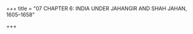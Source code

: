 +++
title = "07 CHAPTER 6: INDIA UNDER JAHANGIR AND SHAH JAHAN, 1605–1658"

+++


[^1]: Henry Beveridge \(ed.\), Alexander Rogers \(trans.\), *The Tuzuk-i-Jahangiri, or Memoirs of Jahangir* \(2nd edn, New Delhi: Munshiram Manoharlal, 1968, 2 vols\), vol. 1, p. 375. 

[^2]: Ibid., vol. 1, p. 332

[^3]: Ibid., vol. 1, p. 308.

[^4]: Ibid., vol. 2, p. 246. 

[^5]: Beni Prasad, *History of Jahangir* \(5th edn, Allahabad: Indian Press, 1962\), p. 344.

[^6]: M. I. Borah \(trans.\), *Baharistan-i-Ghaybi* \(Gauhati: Government of Assam, 1936, 2 vols\), vol. 2, pp. 707, 710, 721.

[^7]: Munis Faruqui, *The Princes of the Mughal Empire, 1504–1719* \(Cambridge: Cambridge University Press, 2012\), pp. 208–15. 

[^8]: Ibid., pp. 12–21.

[^9]: Borah, *Baharistan*, vol. 1, p. 6.

[^10]: Ibid., vol. 1, p. 43.

[^11]: Ibid., vol. 1, p. 236.

[^12]: Ibid., vol. 2, pp. 632–33.

[^13]: Ibid., vol. 1, p. 146, vol. 2, p. 635.

[^14]: Ibid., vol. 1, p. 27. 

[^15]: Ibid., vol. 1, pp. 27–8, vol. 2, pp. 799–800. Musa Khan’s base covered most of the former British districts of Comilla, Dhaka and Mymensingh. 

[^16]: Ibid., vol. 1, pp. 248–53, 292. 

[^17]: Richard M. Eaton, *The Rise of Islam and the Bengal Frontier, 1204–1760* \(Berkeley: University of California Press, 1993\), pp. 188–91.

[^18]: After Mughal arms had reimposed imperial rule in Kamrup, a Mughal revenue agent misappropriated 700,000 rupees of government revenue. Fearing an official investigation into his misdeeds, he made overtures to the Ahom raja of neighbouring Assam to the east, treasonously offering to submit to Ahom overlordship if the raja would recognize him as the ruler of the Kuch region. Borah, *Baharistan*, vol. 2, p. 443. 

[^19]: Ibid., vol. 1, pp. 156–7.

[^20]: Ibid., vol. 1, p. 18.

[^21]: Ibid., vol. 1, pp. 97–8.

[^22]: Ibid., vol. 1, p. 32.

[^23]: Ibid., vol. 2, pp. 596–7.

[^24]: Ibid., vol. 1, pp. 196–7.

[^25]: Ibid., vol. 1, pp. 120, 205.

[^26]: Ibid., vol. 1, pp. 213–14.

[^27]: Ibid., vol. 1, pp. 439–40.

[^28]: Ibid., vol. 2, pp. 594, 599. 

[^29]: Ruby Lal, *Domesticity and Power in the Early Mughal World* \(New York: Cambridge University Press, 2005\), p. 170.

[^30]: Ellison Banks Findly, *Nur Jahan, Empress of Mughal India* \(New York: Oxford University Press, 1993\), pp. 124–6.

[^31]: Navina Najat Haidar and Marika Sardar \(eds\), *Sultans of Deccan India, 1500–1700: Opulence and Fantasy* \(New York: The Metropolitan Museum of Art, 2015\), pp. 74–5.

[^32]: William Foster \(ed.\), *Early Travels in India 1583–1619* \(Delhi: S. Chand & Co., 1968\), p. 138.

[^33]: James Grant Duff, ed. J. P. Guha, *History of the Mahrattas* \(New Delhi: Associated Publishing House, 1971, 2 vols\), vol. 1, p. 36.

[^34]: Gunther-Dietz Sontheimer, trans. Anne Feldhaus, *Pastoral Deities in Western India* \(Delhi: Oxford University Press, 1993\), pp. 163, 30, 158, 159.

[^35]: Stewart Gordon, *The Marathas, 1600–1818. New Cambridge History of India*, vol. II:4 \(Cambridge: Cambridge University Press, 1993\), p. 34.

[^36]: Radhey Shyam, *Life and Times of Malik Ambar* \(Delhi: Munshiram Manoharlal, 1968\), p. 147.

[^37]: John Stratton Hawley, *A Storm of Songs: India and the Idea of the Bhakti Movement* \(Cambridge, MA: Harvard University Press, 2015\), pp. 295–312.

[^38]: David Shea and Anthony Troyer \(trans.\), *The Dabistan or School of Manners* \(Washington and London: M. Walter Dunne, 1901\), p. 284.

[^39]: J. S. Grewal, *The Sikhs of the Punjab. New Cambridge History of India*, vol. II:3 \(Cambridge: Cambridge University Press, 1990\), p. 38.

[^40]: Gurinder Singh Mann, *The Making of Sikh Scripture* \(New York: Oxford University Press, 2001\), pp. 5–9. 

[^41]: Ibid., p. 12. 

[^42]: Harjot Oberoi, *The Construction of Religious Boundaries: Culture, Identity, and Diversity in the Sikh Tradition* \(Chicago: University of Chicago Press, 1994\), p. 54. 

[^43]: Mann, *Making*, pp. 102, 120. 

[^44]: Oberoi, *Construction*, pp. 55–6. See also W. H. McLeod, *Guru Nanak and the Sikh Religion* \(New Delhi: Oxford University Press, 1996\). 

[^45]: Shea and Troyer \(trans.\), *Dabistan*, p. 287. 

[^46]: Irfan Habib, ‘Jatts of Punjab and Sind’, in Harbans Singh and N. G. Barrier \(eds\), *Punjab Past and Present: Essays in Honour of Dr. Ganda Singh* \(Patiala: Punjabi University, 1976\), pp. 94–8. See also Gurinder Singh Mann, ‘Guru Nanak’s Life and Legacy, an Appraisal’, in Anshu Malhotra and Farina Mir \(eds\), *Punjab Reconsidered: History, Culture, and Practice* \(New Delhi: Oxford University Press, 2012\), pp. 136–8. 

[^47]: Grewal, *Sikhs of the Punjab*, p. 51.

[^48]: Mann, *Making*, p. 19. 

[^49]: H. Beveridge \(trans.\), *The Akbar Nama of Abu’l-fazl* \(1902–39; repr. Delhi: Ess Ess Publications, 1977, 3 vols\), vol. 3, p. 1115. 

[^50]: Grewal, *Sikhs of the Punjab*, pp. 42, 56. 

[^51]: Beveridge \(ed.\) and Rogers \(trans.\), *Tuzuk*, vol. 1, p. 72.

[^52]: Jahangir described Guru Arjun as a Hindu ‘in the garments of sainthood and sanctity’ who had ‘captured many of the simple-hearted of the Hindus’ as well as Muslims. Ibid.

[^53]: Mu‘tamad Khan, *Iqbalnama-yi Jahangiri*, cited in H. M. Elliot and John Dowson \(eds\), *The History of India as Told by Its Own Historians* \(1867–77; repr. Allahabad: Kitab Mahal, 1964, 8 vols\), vol. 6, p. 405.

[^54]: W. H. Moreland and P. Geyl \(trans.\), *Jahangir’s India: The Remonstrantie of Francisco Pelsaert* \(Delhi: Idarah-i Adabiyat-i Delli, 1972\), p. 53.

[^55]: Beveridge \(ed.\) and Rogers \(trans.\), *Tuzuk*, vol. 2, p. 246.

[^56]: Mu‘tamad Khan, *Iqbalnama-yi Jahangiri*, vol. 6, p. 405.

[^57]: Rejecting the role of ‘seductive vamp’ that appears in Bollywood cinema or novels, Ellison Banks Findly notes that Nur Jahan was already middle-aged when she met Jahangir, with whom she formed a mature, political partnership. She also proposes that Nur Jahan fulfilled the emperor’s ideal of motherhood, as is suggested in his well-documented attraction to the Christian image of the Madonna and Child. See Findly, *Nur Jahan*, pp. 84–6.

[^58]: Beveridge \(ed.\) and Rogers \(trans.\), *Tuzuk*, vol. 1, p. 7. 

[^59]: Foster \(ed.\), *Early Travels*, p. 109. 

[^60]: Beveridge \(ed.\) and Rogers \(trans.\), *Tuzuk*, vol. 1, p. 164. 

[^61]: Ibid., vol. 1, p. 410.

[^62]: Ibid., vol. 1, p. 117.

[^63]: Ibid., vol. 2, p. 108.

[^64]: Ibid., vol. 2, pp. 168–9.

[^65]: Findly, *Nur Jahan*, p. 64. 

[^66]: Banarsi Pasad Saksena, *History of Shahjahan of Dihli* \(Allahabad: Central Book Depot, 1968\), p. 84.

[^67]: A. R. Fuller \(trans.\), W. E. Begley and Z. A. Desai \(eds\), *The Shah Jahan Nama of ‘Inayat Khan* \(Delhi: Oxford University Press, 1990\), p. 161. As his chronicler ‘Abd al-Hamid Lahauri wrote in the *Padshah-nama*, the emperor’s actions against Jhujhar Singh were intended to ‘set an example to all other short-sighted individuals who did not appreciate their own well-being’. Milo Cleveland Beach and Ebba Koch, trans. Wheeler Thackston, *King of the World: The Padshahnama, an Imperial Manuscript from the Royal Library, Windsor Castle* \(London: Azimuth Editions, 1997\), p. 88.

[^68]: Heidi Pauwels, ‘A Tale of Two Temples: Mathura’s Keśavadeva and Orchha’s Caturbhujadeva’, *South Asian History and Culture* 2, no. 2 \(2011\), p. 290.

[^69]: Richard M. Eaton, ‘The Political and Religious Authority of the Shrine of Baba Farid’, in Barbara D. Metcalf \(ed.\), *Moral Conduct and Authority: The Place of Adab in South Asian Islam* \(Berkeley: University of California Press, 1984\), pp. 333–56.

[^70]: Dirk H. A. Kolff, *Naukar, Rajput and Sepoy: The Ethnohistory of the Military Labour Market in Hindustan, 1450–1850* \(Cambridge: Cambridge University Press, 1990\), p. 139.

[^71]: Fuller \(trans.\), *Shah Jahan Nama of ‘Inayat Khan*, p. 70.

[^72]: Vincent A. Smith, *The History of Fine Art in India and Ceylon* \(Oxford: Clarendon Press, 1911\), pp. 417–18. W. H. Sleeman, *Rambles and Recollections of an Indian Official* \(London: H. Milford, 1915\), p. 385.

[^73]: Ustad Ahmad Lahouri, who laid the foundations for the Red Fort in Delhi, is credited by his son with building the Taj. The chronicler Lahauri mentions Mir ‘Abd al-Karim as the supervisor of the project. See Ebba Koch, *The Complete Taj Mahal and the Riverfront Gardens of Agra* \(London: Thames & Hudson, 2006\), pp. 83, 89. 

[^74]: Ibid., p. 103. 

[^75]: A. Azfar Moin, *The Millennial Sovereign: Sacred Kingship and Sainthood in Islam* \(New York: Columbia University Press, 2012\), pp. 23–31, 54.

[^76]: This is the Windsor Castle *Padshah-nama* of ‘Abd al-Hamid Lahauri. Beach and Koch, *King of the World*, pp. 26–7.

[^77]: Ebba Koch, ‘Diwan-i 'Amm and Chihil Sutun: The Audience Halls of Shah Jahan’, in idem, *Mughal Art and Imperial Ideology: Collected Essays* \(New Delhi: Oxford University Press, 2001\), pp. 239–49.

[^78]: Ebba Koch, *Mughal Architecture: An Outline of Its History and Development \(1526–1858*\) \(rev. edn, New Delhi: Primus Books, 2014\), p. 110.

[^79]: Jean-Baptiste Tavernier, trans. V. Ball, *Travels in India* \(1889; repr. Lahore: al-Biruni, 1976, 2 vols\), vol. 1, pp. 381–4.

[^80]: Irfan Habib, *The Agrarian System of Mughal India, 1556–1707* \(2nd rev. edn, New Delhi: Oxford University Press, 1999\), pp. 454–5. 

[^81]: Habib, *Agrarian System*, pp. 314–15. 

[^82]: Tabulated from data in M. Athar Ali, *The Apparatus of Empire: Awards of Ranks, Offices and Titles to the Mughal Nobility \(1574–1658\)* \(Delhi: Oxford University Press, 1985\), p. xx.

[^83]: Thomas Coryat, the eccentric Englishman who walked from Jerusalem to India in 1614–15 and for two years moved with Jahangir’s court between Ajmer, Agra and Mandu, observed that ‘The King likes not those that change their religion; hee himselfe being of none but of his owne making, and therefore suffers all religions in his kingdome.’ Foster \(ed.\), *Early Travels*, p. 280.

[^84]: John F. Richards, *The Mughal Empire*. *New Cambridge History of India*, vol. I:5 \(Cambridge: Cambridge University Press, 1993\), p. 121. 

[^85]: Moin, *Millennial Sovereign*, pp. 214, 225. 

[^86]: Ebba Koch, ‘Shah Jahan and Orpheus: The Pietre Dure Decoration and the Programme of the Throne in the Hall of Public Audiences at the Red Fort of Delhi’, in idem, *Mughal Art and Imperial Ideology: Collected Essays* \(New Delhi: Oxford University Press, 2001\), pp. 61–129.

[^87]: In one such painting, which shows the emperor receiving a gift from his *vazir* Asaf Khan, a very worldly activity, angels above play musical instruments while God Himself casts a shaft of light from the heavens on to the halo that surrounds the emperor’s head. Moin, *Millennial Sovereign*, p. 233. 

[^88]: Faruqui, *Princes*, pp. 12–21. 

[^89]: Jadunath Sarkar, *History of Aurangzib* \(1912; repr. New Delhi: Orient Longman, 1973, 5 vols\), vol. 1, p. xi.  

